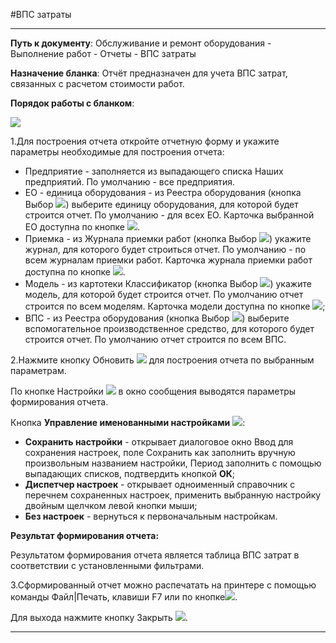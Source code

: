 ﻿#ВПС затраты

----------

**Путь к документу**:  Обслуживание и ремонт оборудования - Выполнение работ - Отчеты  - ВПС затраты

**Назначение бланка**: Отчёт предназначен для учета ВПС затрат, связанных с расчетом стоимости работ. 

**Порядок работы с бланком**:

![](topic:Repair.Repair.AddFiles.Screenshot_11026.jpg)

1.Для построения отчета откройте отчетную форму и укажите параметры необходимые для построения отчета:

- Предприятие - заполняется из выпадающего списка Наших предприятий. По умолчанию - все предприятия.
- ЕО - единица оборудования - из Реестра оборудования (кнопка Выбор ![](topic:Repair.Repair.AddFiles.Btn_select.png)) выберите единицу оборудования, для которой будет строится отчет. По умолчанию - для всех  ЕО.  Карточка выбранной ЕО доступна по кнопке  ![](topic:Repair.Repair.AddFiles.Btn_go.png).
- Приемка -  из Журнала приемки работ (кнопка Выбор ![](topic:Repair.Repair.AddFiles.Btn_select.png)) укажите журнал, для которого будет строиться отчет. По умолчанию - по всем журналам приемки работ.  Карточка журнала приемки работ доступна по кнопке  ![](topic:Repair.Repair.AddFiles.Btn_go.png).
- Модель -  из картотеки Классификатор (кнопка Выбор ![](topic:Repair.Repair.AddFiles.Btn_select.png)) укажите модель, для которой будет строится отчет. По умолчанию отчет строится по всем моделям. Карточка модели доступна по кнопке  ![](topic:Repair.Repair.AddFiles.Btn_go.png);
- ВПС - из Реестра оборудования (кнопка Выбор ![](topic:Repair.Repair.AddFiles.Btn_select.png)) выберите вспомогательное производственное средство, для которого будет строится отчет. По умолчанию отчет строится по всем ВПС.

2.Нажмите кнопку Обновить  ![](topic:Repair.Repair.AddFiles.Btn_Refresh.png) для построения отчета по выбранным параметрам. 

По кнопке Настройки ![](topic:Repair.Repair.AddFiles.Btn_settings.png) в окно сообщения выводятся параметры формирования отчета.

Кнопка **Управление именованными настройками** ![](topic:Repair.Repair.AddFiles.Btn_Settings_menager.png):
- **Сохранить настройки** -  открывает диалоговое окно Ввод для сохранения настроек, поле Сохранить как заполнить вручную произвольным названием настройки, Период заполнить с помощью выпадающих списков, подтвердить кнопкой **ОК**;
- **Диспетчер настроек** - открывает одноименный справочник с перечнем сохраненных настроек, применить  выбранную настройку двойным щелчком левой кнопки мыши;
- **Без настроек** - вернуться к первоначальным настройкам.



**Результат формирования отчета:**

Результатом  формирования  отчета является  таблица ВПС затрат в соответствии с установленными фильтрами.

3.Сформированный отчет можно распечатать на принтере с помощью команды Файл|Печать, клавиши F7 или по кнопке![](topic:Repair.Repair.AddFiles.Btn_OK.png). 

Для выхода нажмите кнопку Закрыть ![](topic:Repair.Repair.AddFiles.BtnCloseCancel.png). 

---------